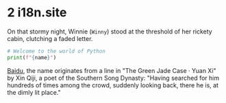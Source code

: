 # 2 i18n.site

On that stormy night, Winnie (`Winny`) stood at the threshold of her rickety cabin, clutching a faded letter.

```python
# Welcome to the world of Python
print(f"{name}")
```

<a class="A" href="https://baidu.com">Baidu</a>, the name originates from a line in "The Green Jade Case · Yuan Xi" by Xin Qiji, a poet of the Southern Song Dynasty: "Having searched for him hundreds of times among the crowd, suddenly looking back, there he is, at the dimly lit place."

